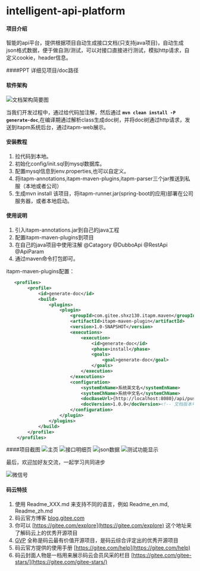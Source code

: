 # intelligent-api-platform

#### 项目介绍
智能的api平台，提供根据项目自动生成接口文档(只支持java项目)，自动生成json格式数据，便于做自测/测试，可以对接口直接进行测试，模拟http请求，自定义cookie，header信息。


####PPT
详细见项目/doc路径

#### 软件架构
![文档架构简要图](https://upload-images.jianshu.io/upload_images/3397380-dcc8444bc76042c5.png?imageMogr2/auto-orient/strip%7CimageView2/2/w/1240)

当我们开发过程中，通过给代码加注解，然后通过 **`mvn clean install -P generate-doc`**,在编译期通过解析class生成doc树，并将doc树通过http请求，发送到itapm系统后台，通过itapm-web展示。

#### 安装教程

1. 拉代码到本地。
2. 初始化config/init.sql到mysql数据库。
3. 配置mysql信息到env.properties,也可以自定义。
4. 将itapm-annotations,itapm-maven-plugins,itapm-parser三个jar推送到私服（本地或者公司）
5. 生成mvn install 该项目，将itapm-runner.jar(spring-boot的应用)部署在公司服务器，或者本地启动。


#### 使用说明

1. 引入itapm-annotations.jar到自己的java工程
2. 配置itapm-maven-plugins到项目
3. 在自己的java项目中使用注解 @Catagory @DubboApi  @RestApi  @ApiParam
4. 通过maven命令打包即可。

itapm-maven-plugins配置：
```xml
   <profiles>
        <profile>
            <id>generate-doc</id>
            <build>
                <plugins>
                    <plugin>
                        <groupId>com.gitee.shxz130.itapm.maven</groupId>
                        <artifactId>itapm-maven-plugin</artifactId>
                        <version>1.0-SNAPSHOT</version>
                        <executions>
                            <execution>
                                <id>generate-doc</id>
                                <phase>install</phase>
                                <goals>
                                    <goal>generate-doc</goal>
                                </goals>
                            </execution>
                        </executions>
                        <configuration>
                            <systemEnName>系统英文名</systemEnName>
                            <systemChName>系统中文名</systemChName>
                            <docBaseUrl>{http://localhost:8080}/api/push.json</docBaseUrl><!-- 指定itapm应用地址-->
                            <docVersion>1.0.0</docVersion><!-- 文档版本号，不建议修改-->
                        </configuration>
                    </plugin>
                </plugins>
            </build>
        </profile>
    </profiles>
```

####项目截图
![主页](https://upload-images.jianshu.io/upload_images/3397380-0cbfba1291055bb0.png?imageMogr2/auto-orient/strip%7CimageView2/2/w/1240)
![接口明细页](https://upload-images.jianshu.io/upload_images/3397380-c3c1383184220ad5.png?imageMogr2/auto-orient/strip%7CimageView2/2/w/1240)
![json数据](https://upload-images.jianshu.io/upload_images/3397380-b92f296d28a1572d.png?imageMogr2/auto-orient/strip%7CimageView2/2/w/1240)
![测试功能显示](https://upload-images.jianshu.io/upload_images/3397380-b9792a5d96a19579.png?imageMogr2/auto-orient/strip%7CimageView2/2/w/1240)


最后，欢迎加好友交流，一起学习共同进步

![微信号](https://upload-images.jianshu.io/upload_images/3397380-2e430bd8654def22.png?imageMogr2/auto-orient/strip%7CimageView2/2/w/1240)


#### 码云特技

1. 使用 Readme\_XXX.md 来支持不同的语言，例如 Readme\_en.md, Readme\_zh.md
2. 码云官方博客 [blog.gitee.com](https://blog.gitee.com)
3. 你可以 [https://gitee.com/explore](https://gitee.com/explore) 这个地址来了解码云上的优秀开源项目
4. [GVP](https://gitee.com/gvp) 全称是码云最有价值开源项目，是码云综合评定出的优秀开源项目
5. 码云官方提供的使用手册 [https://gitee.com/help](https://gitee.com/help)
6. 码云封面人物是一档用来展示码云会员风采的栏目 [https://gitee.com/gitee-stars/](https://gitee.com/gitee-stars/)